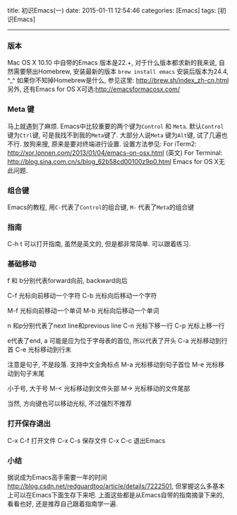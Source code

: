 title: 初识Emacs(一)
date: 2015-01-11 12:54:46
categories: [Emacs]
tags: [初识Emacs]

---

### 版本
Mac OS X 10.10 中自带的Emacs 版本是22.+,  对于什么版本都求新的我来说, 自然需要祭出Homebrew, 安装最新的版本
`brew install emacs`
安装后版本为24.4, ^_^
如果你不知掉Homebrew是什么, 参见这里: http://brew.sh/index_zh-cn.html
另外, 还有Emacs for OS X可选:http://emacsformacosx.com/

<!--more-->

### Meta 键
马上就遇到了麻烦.
Emacs中比较重要的两个键为`Control` 和 `Meta`. 默认`Control` 键为`Ctrl`键, 可是我找不到我的`Meta`键了. 大部分人说`Meta` 键为`Alt`键, 试了几遍也不行. 放狗来搜, 原来是要对终端进行设置.
设置方法参见:
For iTerm2: http://xor.lonnen.com/2013/01/04/emacs-on-osx.html (英文)
For Terminal: http://blog.sina.com.cn/s/blog_62b58cd00100z9p0.html
Emacs for OS X无此问题.

### 组合键
Emacs的教程, 用`C-`代表了`Control`的组合键, `M-` 代表了`Meta`的组合键

### 指南
C-h t 可以打开指南, 虽然是英文的, 但是都非常简单. 可以跟着练习.

### 基础移动
f 和 b分别代表forward向前, backward向后

C-f 光标向前移动一个字符
C-b 光标向后移动一个字符

M-f 光标向前移动一个单词
M-b 光标向后移动一个单词

n 和p分别代表了next line和previous line
C-n 光标下移一行
C-p 光标上移一行

e代表了end, a 可能是应为位于字母表的首位, 所以代表了开头
C-a 光标移动到行首
C-e 光标移动到行末

注意是句子, 不是段落. 支持中文全角标点
M-a 光标移动到句子首位
M-e  光标移动到句子末尾

小于号, 大于号
M-< 光标移动到文件头部
M-> 光标移动的文件尾部

当然, 方向键也可以移动光标, 不过强烈不推荐

### 打开保存退出
C-x C-f 打开文件
C-x C-s 保存文件
C-x C-c 退出Emacs

### 小结
据说成为Emacs高手需要一年的时间
http://blog.csdn.net/redguardtoo/article/details/7222501,
但掌握这么多基本上可以在Emacs下面生存下来吧.
上面这些都是从Emacs自带的指南摘录下来的, 看看也好, 还是推荐自己跟着指南学一遍.


